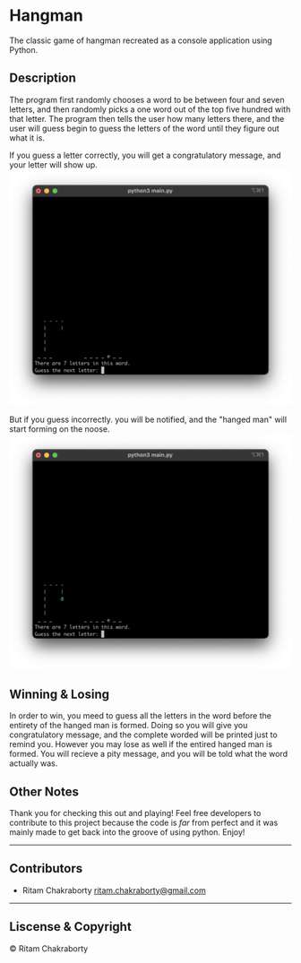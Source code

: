 # Hangman

The classic game of hangman recreated as a console application using Python. 

## Description

The program first randomly chooses a word to be between four and seven letters, and then randomly picks a one word out of the top five hundred with that letter. The program then tells the user how many letters there, and the user will guess begin to guess the letters of the word until they figure out what it is.

If you guess a letter correctly, you will get a congratulatory message, and your letter will show up.
![alt text](https://github.com/ShinyMustard22/Hangman/blob/master/readme_images/correct_guess.png)

But if you guess incorrectly. you will be notified, and the "hanged man" will start forming on the noose.
![alt text](https://github.com/ShinyMustard22/Hangman/blob/master/readme_images/incorrect_guess.png)

## Winning & Losing

In order to win, you meed to guess all the letters in the word before the entirety of the hanged man is formed. Doing so you will give you congratulatory message, and the complete worded will be printed just to remind you. However you may lose as well if the entired hanged man is formed. You will recieve a pity message, and you will be told what the word actually was.

## Other Notes

Thank you for checking this out and playing! Feel free developers to contribute to this project because the code is *far* from perfect and it was mainly made to get back into the groove of using python. Enjoy!

---

## Contributors

- Ritam Chakraborty <ritam.chakraborty@gmail.com>

---

## Liscense & Copyright

© Ritam Chakraborty
